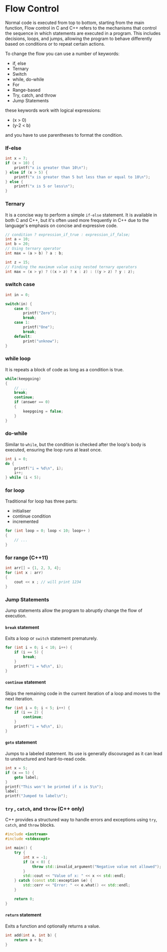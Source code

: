 # Flow Control
Normal code is executed from top to bottom, starting from the main function, Flow control in C and C++ refers to the mechanisms that control the sequence in which statements are executed in a program. This includes decisions, loops, and jumps, allowing the program to behave differently based on conditions or to repeat certain actions.

To change the flow you can use a number of keywords:
- if, else
- Ternary
- Switch
- while, do-while
- For
- Range-based
- Try, catch, and throw
- Jump Statements

these keywords work with logical expressions:
- (x > 0)
- (y-2 < b)

and you have to use parentheses to format the condition. 
### If-else

``` cpp
int x = 7;
if (x > 10) {
    printf("x is greater than 10\n");
} else if (x > 5) {
    printf("x is greater than 5 but less than or equal to 10\n");
} else {
    printf("x is 5 or less\n");
}

```
### Ternary
It is a concise way to perform a simple `if-else` statement. It is available in both C and C++, but it's often used more frequently in C++ due to the language's emphasis on concise and expressive code.
``` cpp
// condition ? expression_if_true : expression_if_false;
int a = 10;
int b = 20; 
// Using ternary operator 
int max = (a > b) ? a : b;

int z = 15; 
// Finding the maximum value using nested ternary operators 
int max = (x > y) ? ((x > z) ? x : z) : ((y > z) ? y : z);
```
### switch case

``` cpp
int in = 0;

switch(in) {
	case 0: 
		printf("Zero");
		break;
	case 1:
		printf("One");
		break;
	default:
		print("unknow");
} 
```

### while loop
It is repeats a block of code as long as a condition is true.
``` cpp
while(keepgoing)
{
    // ...
    break;
    continue;
    if (answer == 0)
    {
        keepgoing = false;
    }
}
```
### do-while
Similar to `while`, but the condition is checked after the loop's body is executed, ensuring the loop runs at least once.
``` cpp
int i = 0;
do { 
	printf("i = %d\n", i);
	i++;
} while (i < 5);
```
### for loop
Traditional for loop has three parts:
- initialiser
- continue condition
- incremented

```cpp
for (int loop = 0; loop < 10; loop++ )
{
    // ...
}
```

### for range (C++11)
```cpp
int arr[] = {1, 2, 3, 4};
for (int x : arr)
{
    cout << x ; // will print 1234
}
```

### Jump Statements
Jump statements allow the program to abruptly change the flow of execution.

#### `break` statement
Exits a loop or `switch` statement prematurely.
``` cpp
for (int i = 0; i < 10; i++) {
    if (i == 5) {
        break;
    }
    printf("i = %d\n", i);
}
```

#### `continue` statement  
Skips the remaining code in the current iteration of a loop and moves to the next iteration.
``` cpp
for (int i = 0; i < 5; i++) {
    if (i == 2) {
        continue;
    }
    printf("i = %d\n", i);
}
```

#### `goto` statement
Jumps to a labeled statement. Its use is generally discouraged as it can lead to unstructured and hard-to-read code.
``` cpp
int x = 5;
if (x == 5) {
    goto label;
}
printf("This won't be printed if x is 5\n");
label:
printf("Jumped to label\n");
```

### `try` , `catch`, and `throw` (C++ only)
C++ provides a structured way to handle errors and exceptions using `try`, `catch`, and `throw` blocks.
``` cpp
#include <iostream>
#include <stdexcept>

int main() {
    try {
        int x = -1;
        if (x < 0) {
            throw std::invalid_argument("Negative value not allowed");
        }
        std::cout << "Value of x: " << x << std::endl;
    } catch (const std::exception &e) {
        std::cerr << "Error: " << e.what() << std::endl;
    }

    return 0;
}
```
#### `return` statement
Exits a function and optionally returns a value.
``` cpp
int add(int a, int b) {
    return a + b;
}
```

